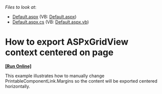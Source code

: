 <!-- default file list -->
*Files to look at*:

* [Default.aspx](./CS/WebSite/Default.aspx) (VB: [Default.aspx](./VB/WebSite/Default.aspx))
* [Default.aspx.cs](./CS/WebSite/Default.aspx.cs) (VB: [Default.aspx.vb](./VB/WebSite/Default.aspx.vb))
<!-- default file list end -->
# How to export ASPxGridView context centered on page
<!-- run online -->
**[[Run Online]](https://codecentral.devexpress.com/e3972/)**
<!-- run online end -->


<p>This example illustrates how to manually change PrintableComponentLink.Margins so the content will be exported  centered horizontally.</p>

<br/>


